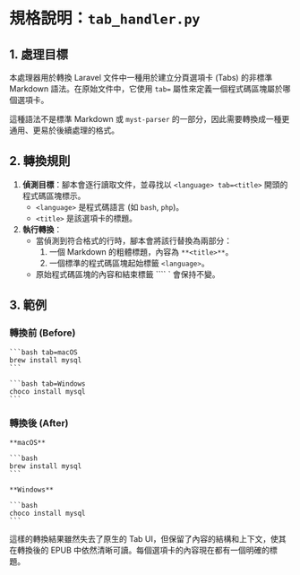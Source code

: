 # 規格說明：`tab_handler.py`

## 1. 處理目標

本處理器用於轉換 Laravel 文件中一種用於建立分頁選項卡 (Tabs) 的非標準 Markdown 語法。在原始文件中，它使用 `tab=` 屬性來定義一個程式碼區塊屬於哪個選項卡。

這種語法不是標準 Markdown 或 `myst-parser` 的一部分，因此需要轉換成一種更通用、更易於後續處理的格式。

## 2. 轉換規則

1.  **偵測目標**：腳本會逐行讀取文件，並尋找以 ````<language> tab=<title>```` 開頭的程式碼區塊標示。
    -   `<language>` 是程式碼語言 (如 `bash`, `php`)。
    -   `<title>` 是該選項卡的標題。
2.  **執行轉換**：
    -   當偵測到符合格式的行時，腳本會將該行替換為兩部分：
        1.  一個 Markdown 的粗體標題，內容為 `**<title>**`。
        2.  一個標準的程式碼區塊起始標籤 ````<language>````。
    -   原始程式碼區塊的內容和結束標籤 ```` ` 會保持不變。

## 3. 範例

### 轉換前 (Before)

    ```bash tab=macOS
    brew install mysql
    ```

    ```bash tab=Windows
    choco install mysql
    ```

### 轉換後 (After)

    **macOS**

    ```bash
    brew install mysql
    ```

    **Windows**

    ```bash
    choco install mysql
    ```

這樣的轉換結果雖然失去了原生的 Tab UI，但保留了內容的結構和上下文，使其在轉換後的 EPUB 中依然清晰可讀。每個選項卡的內容現在都有一個明確的標題。
